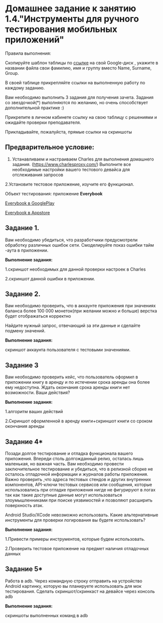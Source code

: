 
# Домашнее задание к занятию 1.4."Инструменты для ручного тестирования мобильных приложений"


Правила выполнения:

Скопируйте шаблон таблицы по [ссылке](https://docs.google.com/spreadsheets/d/1pFHiF_d3dchSexI22Yq5gqAN8OWMR2ksb3jCp8RIGUc/edit?usp=sharing) на свой Google-диск , укажите в названии файла свои фамилию, имя и группу вместо Name, Surname, Group.

В своей таблице прикрепляйте ссылки на выполненную работу по каждому заданию.

Вам необходимо выполнить 3 задания для получения зачета. Задания со звездочкой(*) выполняются по желанию, но очень способствует дополнительной практике :)

Прикрепите в личном кабинете ссылку на свою таблицу с решениями и ожидайте проверки преподавателя.

Прикладывайте, пожалуйста, прямые ссылки на скриншоты


## Предварительное условие:

1. Устанавливаем и настраиваем Charles для выполнения домашнего задания.
(https://www.charlesproxy.com/) 
Выполните все необходимые настройки вашего тестового девайса для отслеживания запросов


2.Установите тестовое приложение, изучите его функционал.

Объект тестирования: приложение **Everybook**

[Everybook в GooglePlay](https://play.google.com/store/apps/details?id=tech.everybook&hl=ru&gl=US)


[Everybook в Appstore](https://apps.apple.com/ru/app/everybook-%D0%BA%D0%BD%D0%B8%D0%B3%D0%B8-%D0%BD%D0%B0%D0%BF%D1%80%D0%BE%D0%BA%D0%B0%D1%82/id1453855130)


## Задание 1.
 Вам необходимо убедиться, что разработчики предусмотрели обработку различных ошибок сети.
Смоделируйте показ ошибки тайм -аута в  приложении.


**Выполнение задания:**

1.скриншот необходимых для данной проверки настроек в Charles

2.скриншот данной ошибки в приложении.


## Задание 2.
Вам необходимо проверить, что в аккаунте приложения при значениях баланса более 100 000 монеток(при желании можно и больше) верстка будет отображаться корректно

Найдите нужный запрос, отвечающий за эти данные и сделайте подмену значений.

**Выполнение задания:**

cкриншот аккаунта пользователя с тестовыми значениями.


## Задание 3
Вам необходимо  проверить кейс, что пользователь  оформил в приложении книгу в аренду и по истечении срока аренды она более ему недоступна.
Ждать окончания срока аренды книги нет возможности. Ваши действия?

 
**Выполнение задания:**

1.алгоритм ваших действий

2.Скриншот оформленной в аренду книги+скриншот книги со сроком окончания аренды




## Задание 4*
Позади долгое тестирование и отладка функционала вашего приложения. Впереди столь долгожданный релиз, осталась лишь маленькая, но важная часть.
Вам необходимо  провести заключительное тестирование и убедиться, что в релизной сборке не осталось отладочной информации и журналов работы приложения.
Важно проверить ,что адреса тестовых стендов и других внутренних компонентов, API-ключи тестовых сервисов  или сообщения, которые использовались при отладке приложения нигде не фигурируют в логах так как такие доступные  данные могут использоваться злоумышленниками при поиске уязвимостей и позволяют расширить поверхность атак.

Android Studio/XCode невозможно использовать.
Какие альтернативные инструменты для проверки логирования вы будете использовать?


**Выполнение задания:**

1.Привести примеры инструментов, которые будем использовать.

2.Проверить тестовое приложение на предмет наличия отладочных данных

 

## Задание 5* 
Работа в adb. 
Через командную строку отправить на устройство Android картинку, которую вы планируете использовать для мок тестирования.
Сделать скриншот/скринкаст на девайсе через консоль adb

**Выполнение задания:**

скриншоты выполненных  команд в adb

